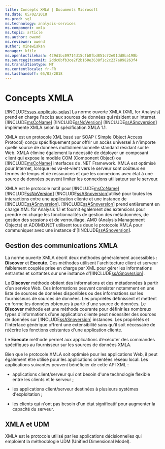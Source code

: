 ```yaml
---
title: Concepts XMLA | Documents Microsoft
ms.date: 05/02/2018
ms.prod: sql
ms.technology: analysis-services
ms.component: xmla
ms.topic: article
ms.author: owend
ms.reviewer: owend
author: minewiskan
manager: kfile
ms.openlocfilehash: 429d1bc09714d15cfb8fbd851c72e01dd8ba198b
ms.sourcegitcommit: 2ddc0bfb3ce2f2b160e3638f1c2c237a898263f4
ms.translationtype: MT
ms.contentlocale: fr-FR
ms.lasthandoff: 05/03/2018
---
```

# <a name="xmla-concepts"></a>Concepts XMLA
[!INCLUDE[ssas-appliesto-sqlas](../../../includes/ssas-appliesto-sqlas.md)]
  La norme ouverte XMLA (XML for Analysis) prend en charge l'accès aux sources de données qui résident sur Internet. [!INCLUDE[msCoName](../../../includes/msconame-md.md)] [!INCLUDE[ssNoVersion](../../../includes/ssnoversion-md.md)] [!INCLUDE[ssASnoversion](../../../includes/ssasnoversion-md.md)] implémente XMLA selon la spécification XMLA 1.1.  
  
 XMLA est un protocole XML basé sur SOAP ( Simple Object Access Protocol) conçu spécifiquement pour offrir un accès universel à n'importe quelle source de données multidimensionnelle standard résidant sur le Web. XMLA élimine également la nécessité de déployer un composant client qui expose le modèle COM (Component Object) ou [!INCLUDE[msCoName](../../../includes/msconame-md.md)] interfaces de .NET Framework. XMLA est optimisé pour Internet, lorsque les va-et-vient vers le serveur sont coûteux en termes de temps et de ressources et que les connexions avec état à une source de données peuvent limiter les connexions utilisateur sur le serveur.  
  
 XMLA est le protocole natif pour [!INCLUDE[msCoName](../../../includes/msconame-md.md)] [!INCLUDE[ssNoVersion](../../../includes/ssnoversion-md.md)] [!INCLUDE[ssASnoversion](../../../includes/ssasnoversion-md.md)]utilisé pour toutes les interactions entre une application cliente et une instance de [!INCLUDE[ssASnoversion](../../../includes/ssasnoversion-md.md)]. [!INCLUDE[ssASnoversion](../../../includes/ssasnoversion-md.md)] prend entièrement en charge XML for Analysis 1.1 et fournit également des extensions pour prendre en charge les fonctionnalités de gestion des métadonnées, de gestion des sessions et de verrouillage. AMO (Analysis Management Objects) et ADOMD.NET utilisent tous deux le protocole XMLA pour communiquer avec une instance d'[!INCLUDE[ssASnoversion](../../../includes/ssasnoversion-md.md)].  
  
## <a name="handling-xmla-communications"></a>Gestion des communications XMLA  
 La norme ouverte XMLA décrit deux méthodes généralement accessibles : **Discover** et **Execute**. Ces méthodes utilisent l'architecture client et serveur faiblement couplée prise en charge par XML pour gérer les informations entrantes et sortantes sur une instance d'[!INCLUDE[ssASnoversion](../../../includes/ssasnoversion-md.md)].  
  
 Le **Discover** méthode obtient des informations et des métadonnées à partir d’un service Web. Ces informations peuvent consister notamment en une liste de sources de données disponibles ou des informations sur les fournisseurs de sources de données. Les propriétés définissent et mettent en forme les données obtenues à partir d'une source de données. Le **Discover** méthode est une méthode courante pour définir les nombreux types d’informations d’une application cliente peut nécessiter des sources de données sur [!INCLUDE[ssASnoversion](../../../includes/ssasnoversion-md.md)] instances. Les propriétés et l'interface générique offrent une extensibilité sans qu'il soit nécessaire de réécrire les fonctions existantes d'une application cliente.  
  
 Le **Execute** méthode permet aux applications d’exécuter des commandes spécifiques au fournisseur sur les sources de données XMLA.  
  
 Bien que le protocole XMLA soit optimisé pour les applications Web, il peut également être utilisé pour les applications orientées réseau local. Les applications suivantes peuvent bénéficier de cette API XML :  
  
-   applications client/serveur qui ont besoin d'une technologie flexible entre les clients et le serveur ;  
  
-   les applications client/serveur destinées à plusieurs systèmes d'exploitation ;  
  
-   les clients qui n'ont pas besoin d'un état significatif pour augmenter la capacité du serveur.  
  
## <a name="xmla-and-the-unified-dimensional-model"></a>XMLA et UDM  
 XMLA est le protocole utilisé par les applications décisionnelles qui emploient la méthodologie UDM (Unified Dimensional Model).  
  
  
